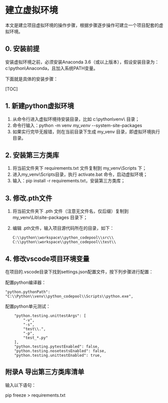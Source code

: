 # 建立虚拟环境

本文是建立项目虚拟环境的操作步骤，根据步骤逐步操作可建立一个项目配套的虚拟环境。

## 0. 安装前提

安装虚拟环境之前，必须安装Anaconda 3.6（或以上版本），假设安装目录为：c:\python\Anaconda，且加入系统PATH变量。

下面就是具体的安装步骤：

[TOC]

## 1.  新建python虚拟环境

1. 从命令行进入虚拟环境待安装目录，比如 c:\python\venv\ 目录；
2. 命令行输入：python -m venv *my_venv* --system-site-packages
3. 如果实行完毕无报错，则在当前目录下生成 my_venv 目录，即虚拟环境执行目录。

## 2. 安装第三方类库

1. 将当前文件夹下 requirements.txt 文件复制到 my_venv\Scripts 下；
2. 进入my_venv\Scripts目录，执行 activate.bat 命令，启动虚拟环境；
3. 输入：pip install -r requirements.txt，安装第三方类库；

## 3. 修改.pth文件

1. 将当前文件夹下 .pth 文件（注意无文件名，仅后缀）复制到 my_venv\Lib\site-packages 目录下；

2. 编辑 .pth文件，输入项目源代码所在的目录，如下：

   ```command
   C:\\python\\workspace\\python_codepool\\src\\
   C:\\python\\workspace\\python_codepool\\test\\
   ```

## 4. 修改vscode项目环境变量

在项目的.vscode目录下找到settings.json配置文件，按下列步骤进行配置：

配置python编译器：

```command
"python.pythonPath": "C:\\Python\\venv\\python_codepool\\Scripts\\python.exe",
```

配置python单元测试：

```command
    "python.testing.unittestArgs": [
        "-v",
        "-s",
        "test\\.",
        "-p",
        "test_*.py"
    ],
    "python.testing.pytestEnabled": false,
    "python.testing.nosetestsEnabled": false,
    "python.testing.unittestEnabled": true,
```

## 附录A 导出第三方类库清单

输入以下语句：

pip freeze > requirements.txt
